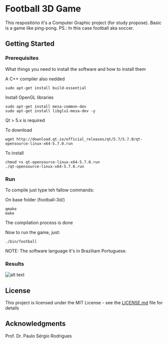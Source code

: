# Football 3D Game

This respositório it's a Computer Graphic project (for study propose). Basic is a game like ping-pong.
PS.: In this case football aka soccer.   

## Getting Started


### Prerequisites

What things you need to install the software and how to install them

A C++ compiler also nedded 
```
sudo apt-get install build-essential
```
Install OpenGL libraries
```
sudo apt-get install mesa-common-dev
sudo apt-get install libglu1-mesa-dev -y
```

Qt > 5.x is required

To download
```
wget http://download.qt.io/official_releases/qt/5.7/5.7.0/qt-opensource-linux-x64-5.7.0.run
```
To install
```
chmod +x qt-opensource-linux-x64-5.7.0.run
./qt-opensource-linux-x64-5.7.0.run
```

### Run


To compile just type teh fallow commands: 

On base folder (football-3d/)

```
qmake 
make
```

The compilation process is done

Now to run the game, just:

```
./bin/football
```

NOTE: The software language it's in Braziliam Portuguese.


### Results


![alt text](https://github.com/eduardomartins/football-3d/blob/master/docs/game.png)

## License

This project is licensed under the MIT License - see the [LICENSE.md](LICENSE.md) file for details

## Acknowledgments

Prof. Dr. Paulo Sérgio Rodrigues 
